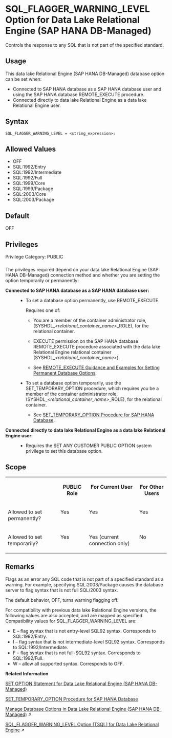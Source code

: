 <!-- loio63825e7a03534b5ca6f606ebf42ff67b -->

# SQL\_FLAGGER\_WARNING\_LEVEL Option for Data Lake Relational Engine \(SAP HANA DB-Managed\)

Controls the response to any SQL that is not part of the specified standard.



<a name="loio63825e7a03534b5ca6f606ebf42ff67b__section_dzz_4jj_kyb"/>

## Usage

This data lake Relational Engine \(SAP HANA DB-Managed\) database option can be set when:

-   Connected to SAP HANA database as a SAP HANA database user and using the SAP HANA database REMOTE\_EXECUTE procedure.
-   Connected directly to data lake Relational Engine as a data lake Relational Engine user.



<a name="loio63825e7a03534b5ca6f606ebf42ff67b__section_cmv_stz_lrb"/>

## Syntax

```
SQL_FLAGGER_WARNING_LEVEL = <string_expression>;
```



<a name="loio63825e7a03534b5ca6f606ebf42ff67b__section_zpq_ttz_lrb"/>

## Allowed Values

-   OFF
-   SQL:1992/Entry
-   SQL:1992/Intermediate
-   SQL:1992/Full
-   SQL:1999/Core
-   SQL:1999/Package
-   SQL:2003/Core
-   SQL:2003/Package



<a name="loio63825e7a03534b5ca6f606ebf42ff67b__section_eqk_5tz_lrb"/>

## Default

OFF



<a name="loio63825e7a03534b5ca6f606ebf42ff67b__section_e55_55b_dxb"/>

## Privileges

Privilege Category: PUBLIC



### 

The privileges required depend on your data lake Relational Engine \(SAP HANA DB-Managed\) connection method and whether you are setting the option temporarily or permanently:


<dl>
<dt><b>

Connected to SAP HANA database as a SAP HANA database user:

</b></dt>
<dd>

-   To set a database option permanently, use REMOTE\_EXECUTE.

    Requires one of:

    -   You are a member of the container administrator role, \(SYSHDL\_*<relational\_container\_name\>*\_ROLE\), for the relational container.
    -   EXECUTE permission on the SAP HANA database REMOTE\_EXECUTE procedure associated with the data lake Relational Engine relational container \(SYSHDL\_*<relational\_container\_name\>*\).

    -   See [REMOTE\_EXECUTE Guidance and Examples for Setting Permanent Database Options](remote-execute-guidance-and-examples-for-setting-permanent-database-options-0023bea.md).


-   To set a database option temporarily, use the SET\_TEMPORARY\_OPTION procedure, which requires you be a member of the container administrator role, \(SYSHDL\_*<relational\_container\_name\>*\_ROLE\), for the relational container.

    -   See [SET\_TEMPORARY\_OPTION Procedure for SAP HANA Database](../080-sap-hana-database-for-data-lake-relational-engine/set-temporary-option-procedure-for-sap-hana-database-abcd703.md).





</dd><dt><b>

Connected directly to data lake Relational Engine as a data lake Relational Engine user:

</b></dt>
<dd>

-   Requires the SET ANY CUSTOMER PUBLIC OPTION system privilege to set this database option.



</dd>
</dl>



<a name="loio63825e7a03534b5ca6f606ebf42ff67b__section_rlc_vtz_lrb"/>

## Scope


<table>
<tr>
<th valign="top">

 

</th>
<th valign="top">

PUBLIC Role

</th>
<th valign="top">

For Current User

</th>
<th valign="top">

For Other Users

</th>
</tr>
<tr>
<td valign="top">

Allowed to set permanently?

</td>
<td valign="top">

Yes

</td>
<td valign="top">

Yes

</td>
<td valign="top">

Yes

</td>
</tr>
<tr>
<td valign="top">

Allowed to set temporarily?

</td>
<td valign="top">

Yes

</td>
<td valign="top">

Yes \(current connection only\)

</td>
<td valign="top">

No

</td>
</tr>
</table>



<a name="loio63825e7a03534b5ca6f606ebf42ff67b__section_pmx_vtz_lrb"/>

## Remarks

Flags as an error any SQL code that is not part of a specified standard as a warning. For example, specifying SQL:2003/Package causes the database server to flag syntax that is not full SQL/2003 syntax.

The default behavior, OFF, turns warning flagging off.

For compatibility with previous data lake Relational Engine versions, the following values are also accepted, and are mapped as specified. Compatibility values for SQL\_FLAGGER\_WARNING\_LEVEL are:

-   E – flag syntax that is not entry-level SQL92 syntax. Corresponds to SQL:1992/Entry.
-   I – flag syntax that is not intermediate-level SQL92 syntax. Corresponds to SQL:1992/Intermediate.
-   F – flag syntax that is not full-SQL92 syntax. Corresponds to SQL:1992/Full.
-   W – allow all supported syntax. Corresponds to OFF.

**Related Information**  


[SET OPTION Statement for Data Lake Relational Engine \(SAP HANA DB-Managed\)](../030-sql-statements/set-option-statement-for-data-lake-relational-engine-sap-hana-db-managed-84a37a4.md "Changes options that affect the behavior of the database and its compatibility with Transact-SQL. Setting the value of an option can change the behavior for all users or an individual user, in either a temporary or permanent scope.")

[SET\_TEMPORARY\_OPTION Procedure for SAP HANA Database](../080-sap-hana-database-for-data-lake-relational-engine/set-temporary-option-procedure-for-sap-hana-database-abcd703.md "Grant database options temporarily for the current connection only on a data lake Relational Engine relational container.")

[Manage Database Options in Data Lake Relational Engine (SAP HANA DB-Managed)](https://help.sap.com/viewer/9220e7fec0fe4503b5c5a6e21d584e63/2023_4_QRC/en-US/964f12eb2961478b8205f5bfd8ee2ec6.html "Data lake Relational Engine database options are configurable settings that change the way the data lake Relational Engine instance behaves or performs.") :arrow_upper_right:

[SQL_FLAGGER_WARNING_LEVEL Option \[TSQL\] for Data Lake Relational Engine](https://help.sap.com/viewer/19b3964099384f178ad08f2d348232a9/2023_4_QRC/en-US/a6569c9384f210158c51a77b49a3bc20.html "Controls the response to any SQL that is not part of the specified standard.") :arrow_upper_right:

